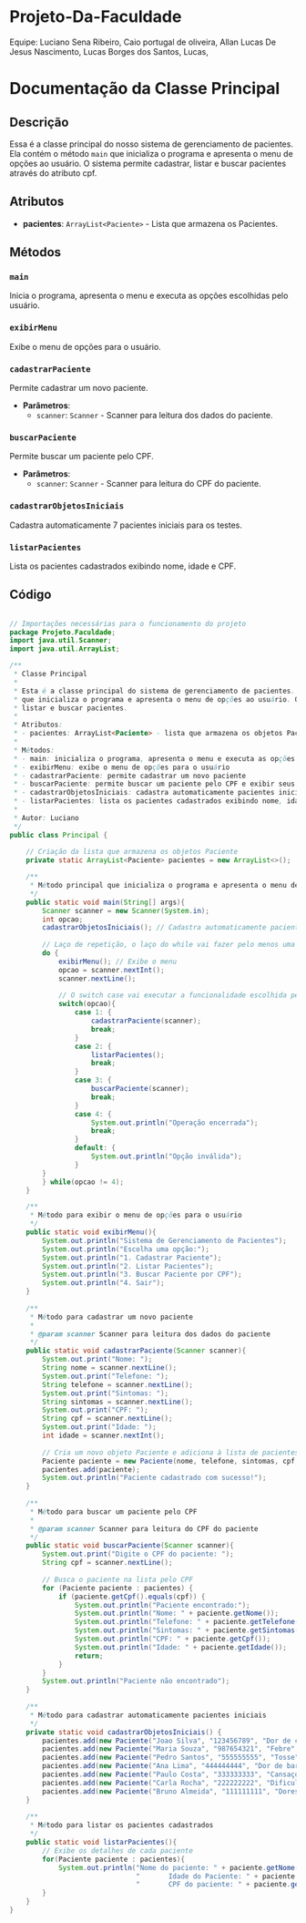 # Projeto-Da-Faculdade

Equipe: 
    Luciano Sena Ribeiro,
    Caio portugal de oliveira,
    Allan Lucas De Jesus Nascimento,
    Lucas Borges dos Santos,
    Lucas,

# Documentação da Classe Principal

## Descrição

Essa é a classe principal do  nosso sistema de gerenciamento de pacientes. Ela contém o método `main` que inicializa o programa e apresenta o menu de opções ao usuário. O sistema permite cadastrar, listar e buscar pacientes através do atributo cpf.

## Atributos

- **pacientes**: `ArrayList<Paciente>` - Lista que armazena os Pacientes.

## Métodos

### `main`

Inicia o programa, apresenta o menu e executa as opções escolhidas pelo usuário.

### `exibirMenu`

Exibe o menu de opções para o usuário.

### `cadastrarPaciente`

Permite cadastrar um novo paciente.

- **Parâmetros**: 
  - `scanner`: `Scanner` - Scanner para leitura dos dados do paciente.

### `buscarPaciente`

Permite buscar um paciente pelo CPF.

- **Parâmetros**: 
  - `scanner`: `Scanner` - Scanner para leitura do CPF do paciente.

### `cadastrarObjetosIniciais`

Cadastra automaticamente 7 pacientes iniciais para os testes.

### `listarPacientes`

Lista os pacientes cadastrados exibindo nome, idade e CPF.

## Código

```java

// Importações necessárias para o funcionamento do projeto
package Projeto.Faculdade;
import java.util.Scanner;
import java.util.ArrayList;

/**
 * Classe Principal
 * 
 * Esta é a classe principal do sistema de gerenciamento de pacientes. Ela contém o método main
 * que inicializa o programa e apresenta o menu de opções ao usuário. O sistema permite cadastrar,
 * listar e buscar pacientes.
 * 
 * Atributos:
 * - pacientes: ArrayList<Paciente> - lista que armazena os objetos Paciente
 * 
 * Métodos:
 * - main: inicializa o programa, apresenta o menu e executa as opções escolhidas pelo usuário
 * - exibirMenu: exibe o menu de opções para o usuário
 * - cadastrarPaciente: permite cadastrar um novo paciente
 * - buscarPaciente: permite buscar um paciente pelo CPF e exibir seus detalhes
 * - cadastrarObjetosIniciais: cadastra automaticamente pacientes iniciais para testes
 * - listarPacientes: lista os pacientes cadastrados exibindo nome, idade e CPF
 * 
 * Autor: Luciano
 */
public class Principal {
    
    // Criação da lista que armazena os objetos Paciente
    private static ArrayList<Paciente> pacientes = new ArrayList<>();

    /**
     * Método principal que inicializa o programa e apresenta o menu de opções ao usuário
     */
    public static void main(String[] args){
        Scanner scanner = new Scanner(System.in);
        int opcao;
        cadastrarObjetosIniciais(); // Cadastra automaticamente pacientes iniciais
         
        // Laço de repetição, o laço do while vai fazer pelo menos uma execução e só depois ele vai verificar a condição
        do { 
            exibirMenu(); // Exibe o menu
            opcao = scanner.nextInt();
            scanner.nextLine();
            
            // O switch case vai executar a funcionalidade escolhida pelo usuário no menu
            switch(opcao){
                case 1: {
                    cadastrarPaciente(scanner);
                    break;
                }
                case 2: {
                    listarPacientes();
                    break;
                }
                case 3: {
                    buscarPaciente(scanner);
                    break;
                }
                case 4: {
                    System.out.println("Operação encerrada");
                    break;
                }
                default: {
                    System.out.println("Opção inválida");
                }
        }   
        } while(opcao != 4);
    }

    /**
     * Método para exibir o menu de opções para o usuário
     */
    public static void exibirMenu(){
        System.out.println("Sistema de Gerenciamento de Pacientes");
        System.out.println("Escolha uma opção:");
        System.out.println("1. Cadastrar Paciente");
        System.out.println("2. Listar Pacientes");
        System.out.println("3. Buscar Paciente por CPF");
        System.out.println("4. Sair");    
    }
   
    /**
     * Método para cadastrar um novo paciente
     * 
     * @param scanner Scanner para leitura dos dados do paciente
     */
    public static void cadastrarPaciente(Scanner scanner){
        System.out.print("Nome: ");
        String nome = scanner.nextLine();
        System.out.print("Telefone: ");
        String telefone = scanner.nextLine();
        System.out.print("Sintomas: ");
        String sintomas = scanner.nextLine();
        System.out.print("CPF: ");
        String cpf = scanner.nextLine();
        System.out.print("Idade: ");
        int idade = scanner.nextInt();
        
        // Cria um novo objeto Paciente e adiciona à lista de pacientes
        Paciente paciente = new Paciente(nome, telefone, sintomas, cpf, idade);
        pacientes.add(paciente);
        System.out.println("Paciente cadastrado com sucesso!");
    }
   
    /**
     * Método para buscar um paciente pelo CPF
     * 
     * @param scanner Scanner para leitura do CPF do paciente
     */
    public static void buscarPaciente(Scanner scanner){
        System.out.print("Digite o CPF do paciente: ");
        String cpf = scanner.nextLine();
        
        // Busca o paciente na lista pelo CPF
        for (Paciente paciente : pacientes) {
            if (paciente.getCpf().equals(cpf)) {
                System.out.println("Paciente encontrado:");
                System.out.println("Nome: " + paciente.getNome());
                System.out.println("Telefone: " + paciente.getTelefone());
                System.out.println("Sintomas: " + paciente.getSintomas());
                System.out.println("CPF: " + paciente.getCpf());
                System.out.println("Idade: " + paciente.getIdade());
                return;
            }
        }
        System.out.println("Paciente não encontrado");
    }
   
    /**
     * Método para cadastrar automaticamente pacientes iniciais
     */
    private static void cadastrarObjetosIniciais() {
        pacientes.add(new Paciente("Joao Silva", "123456789", "Dor de cabeça", "11111111111", 30));
        pacientes.add(new Paciente("Maria Souza", "987654321", "Febre", "22222222222", 25));
        pacientes.add(new Paciente("Pedro Santos", "555555555", "Tosse", "33333333333", 40));
        pacientes.add(new Paciente("Ana Lima", "444444444", "Dor de barriga", "44444444444", 20));
        pacientes.add(new Paciente("Paulo Costa", "333333333", "Cansaço", "55555555555", 50));
        pacientes.add(new Paciente("Carla Rocha", "222222222", "Dificuldade de respirar", "66666666666", 35));
        pacientes.add(new Paciente("Bruno Almeida", "111111111", "Dores no corpo", "77777777777", 45));
    }
   
    /**
     * Método para listar os pacientes cadastrados
     */
    public static void listarPacientes(){
        // Exibe os detalhes de cada paciente
        for(Paciente paciente : pacientes){
            System.out.println("Nome do paciente: " + paciente.getNome() + 
                               "       Idade do Paciente: " + paciente.getIdade() + 
                               "       CPF do paciente: " + paciente.getCpf());
        }
    }
}

